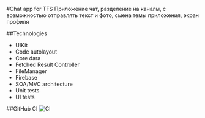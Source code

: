 #Chat app for TFS
Приложение чат, разделение на каналы, с возможностью отправлять текст и фото, смена темы приложения, экран профиля 

##Technologies

- UIKit
- Code autolayout
- Core dara
- Fetched Result Controller
- FileManager
- Firebase
- SOA/MVC architecture
- Unit tests
- UI tests

##GitHub CI
![CI](https://github.com/TFS-iOS/chat-app-HussyR/actions/workflows/github.yml/badge.svg)
